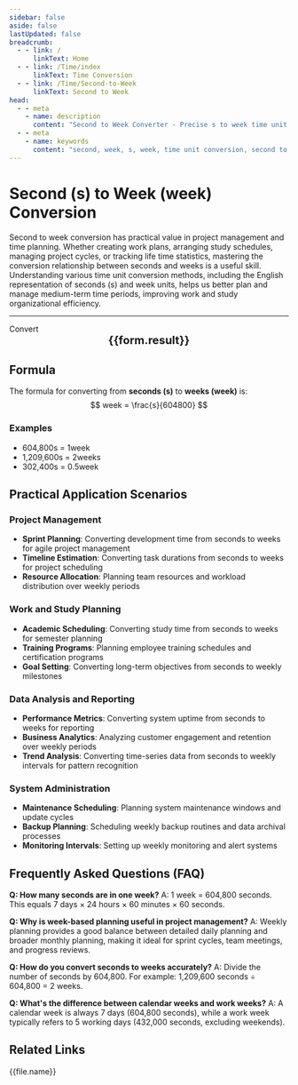 ```yaml
---
sidebar: false
aside: false
lastUpdated: false
breadcrumb:
  - - link: /
      linkText: Home
  - - link: /Time/index
      linkText: Time Conversion
  - - link: /Time/Second-to-Week
      linkText: Second to Week
head:
  - - meta
    - name: description
      content: "Second to Week Converter - Precise s to week time unit conversion tool. Supports quick conversion between seconds and weeks, suitable for project management, work planning, study scheduling, and more. Provides detailed conversion formulas, practical application scenarios, and frequently asked questions."
  - - meta
    - name: keywords
      content: "second, week, s, week, time unit conversion, second to week, week conversion, second, time converter, minute second conversion, second unit conversion, second conversion, what is s unit, hour unit, second conversion, time second, second to hour conversion, time transformation, one second, second definition, second unit, second conversion, minute second symbol, how many seconds in a week, week time calculation, second in English, time second, time unit, time conversion, week unit, one week equals how many seconds"
---
```

# Second (s) to Week (week) Conversion

Second to week conversion has practical value in project management and time planning. Whether creating work plans, arranging study schedules, managing project cycles, or tracking life time statistics, mastering the conversion relationship between seconds and weeks is a useful skill. Understanding various time unit conversion methods, including the English representation of seconds (s) and week units, helps us better plan and manage medium-term time periods, improving work and study organizational efficiency.

---
<script setup>
import { onMounted, reactive, inject, ref } from 'vue'
import { NButton,NForm ,NFormItem,NInput,NInputNumber,NSelect,NCard,useMessage,NGrid ,NGi  } from 'naive-ui'
import { defineClientComponent } from 'vitepress'
import { Time } from '../files';

const convert = inject('convert')
const seoKey = ['minute second conversion','second unit conversion','second conversion','what is s unit','hour unit','second conversion','time second','second to hour conversion','time transformation','one second','second definition','second unit','second conversion','minute second symbol','how many seconds in a week','week time calculation','second in English','time second','time unit','time conversion','week unit','one week equals how many seconds']
const form = reactive({
  number: null,
  result: '',
  title: 'Second to Week Converter'
})

const convertHandler = () => {
  if (form.number !== null && !isNaN(form.number)) {
    const convertedValue = parseFloat(form.number) / 604800
    form.result = `${form.number}s = ${convertedValue.toFixed(6)}week`
  } else {
    form.result = 'Please enter a valid number.'
  }
}
</script>

<n-card :title="form.title" size="small" :bordered="false" style="margin-bottom: 16px">
  <n-form size="large" :model="form">
    <n-form-item label="Second (s)">
      <n-input-number v-model:value="form.number" placeholder="Enter seconds" style="width: 100%" />
    </n-form-item>
    <n-form-item>
      <n-button type="info" @click="convertHandler" block>Convert</n-button>
    </n-form-item>
  </n-form>
  <template #footer>
    <div style="font-size: 12px; color: #666; text-align: center;">
      <span v-for="(keyword, index) in seoKey" :key="index">
        {{ keyword }}<span v-if="index < seoKey.length - 1"> | </span>
      </span>
    </div>
  </template>
</n-card>

<n-card  embedded :bordered="false" hoverable>
  <div  style="text-align:center;font-size:20px;">
    <strong>{{form.result}}</strong>
  </div>
</n-card>

## Formula

The formula for converting from **seconds (s)** to **weeks (week)** is:
$$ week = \frac{s}{604800} $$

### Examples
- 604,800s = 1week
- 1,209,600s = 2weeks
- 302,400s = 0.5week

## Practical Application Scenarios

### Project Management
- **Sprint Planning**: Converting development time from seconds to weeks for agile project management
- **Timeline Estimation**: Converting task durations from seconds to weeks for project scheduling
- **Resource Allocation**: Planning team resources and workload distribution over weekly periods

### Work and Study Planning
- **Academic Scheduling**: Converting study time from seconds to weeks for semester planning
- **Training Programs**: Planning employee training schedules and certification programs
- **Goal Setting**: Converting long-term objectives from seconds to weekly milestones

### Data Analysis and Reporting
- **Performance Metrics**: Converting system uptime from seconds to weeks for reporting
- **Business Analytics**: Analyzing customer engagement and retention over weekly periods
- **Trend Analysis**: Converting time-series data from seconds to weekly intervals for pattern recognition

### System Administration
- **Maintenance Scheduling**: Planning system maintenance windows and update cycles
- **Backup Planning**: Scheduling weekly backup routines and data archival processes
- **Monitoring Intervals**: Setting up weekly monitoring and alert systems

## Frequently Asked Questions (FAQ)

**Q: How many seconds are in one week?**
A: 1 week = 604,800 seconds. This equals 7 days × 24 hours × 60 minutes × 60 seconds.

**Q: Why is week-based planning useful in project management?**
A: Weekly planning provides a good balance between detailed daily planning and broader monthly planning, making it ideal for sprint cycles, team meetings, and progress reviews.

**Q: How do you convert seconds to weeks accurately?**
A: Divide the number of seconds by 604,800. For example: 1,209,600 seconds ÷ 604,800 = 2 weeks.

**Q: What's the difference between calendar weeks and work weeks?**
A: A calendar week is always 7 days (604,800 seconds), while a work week typically refers to 5 working days (432,000 seconds, excluding weekends).

## Related Links
<n-grid x-gap="12" :cols="2">
  <n-gi v-for="(file, index) in Time" :key="index">
    <n-button
      text
      tag="a"
      :href="file.path"
      type="info"
    >
      {{file.name}}
    </n-button>
  </n-gi>
</n-grid>